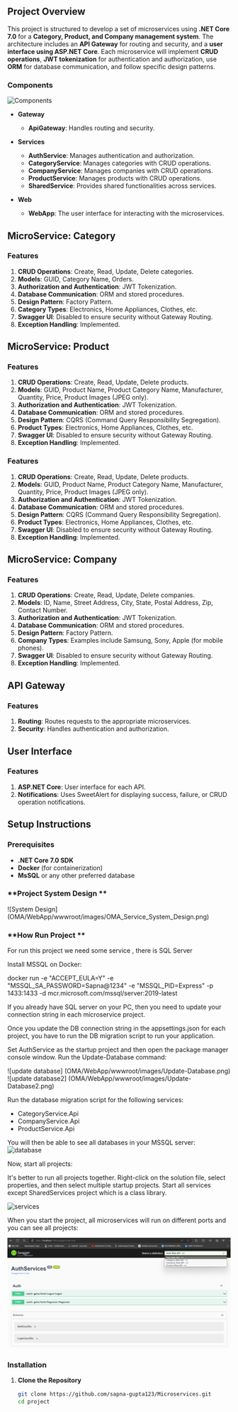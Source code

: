 ## **Project Overview**

This project is structured to develop a set of microservices using **.NET Core 7.0** for a **Category, Product, and Company management system**. The architecture includes an **API Gateway** for routing and security, and a **user interface using ASP.NET Core**. Each microservice will implement **CRUD operations**, **JWT tokenization** for authentication and authorization, use **ORM** for database communication, and follow specific design patterns.

### **Components**

![Components](./images/components.png)

- **Gateway**
  - **ApiGateway**: Handles routing and security.

- **Services**
  - **AuthService**: Manages authentication and authorization.
  - **CategoryService**: Manages categories with CRUD operations.
  - **CompanyService**: Manages companies with CRUD operations.
  - **ProductService**: Manages products with CRUD operations.
  - **SharedService**: Provides shared functionalities across services.

- **Web**
  - **WebApp**: The user interface for interacting with the microservices.

## **MicroService: Category**

### **Features**

1. **CRUD Operations**: Create, Read, Update, Delete categories.
2. **Models**: GUID, Category Name, Orders.
3. **Authorization and Authentication**: JWT Tokenization.
4. **Database Communication**: ORM and stored procedures.
5. **Design Pattern**: Factory Pattern.
6. **Category Types**: Electronics, Home Appliances, Clothes, etc.
7. **Swagger UI**: Disabled to ensure security without Gateway Routing.
8. **Exception Handling**: Implemented.

## **MicroService: Product**

### **Features**

1. **CRUD Operations**: Create, Read, Update, Delete products.
2. **Models**: GUID, Product Name, Product Category Name, Manufacturer, Quantity, Price, Product Images (JPEG only).
3. **Authorization and Authentication**: JWT Tokenization.
4. **Database Communication**: ORM and stored procedures.
5. **Design Pattern**: CQRS (Command Query Responsibility Segregation).
6. **Product Types**: Electronics, Home Appliances, Clothes, etc.
7. **Swagger UI**: Disabled to ensure security without Gateway Routing.
8. **Exception Handling**: Implemented.

### **Features**

1. **CRUD Operations**: Create, Read, Update, Delete products.
2. **Models**: GUID, Product Name, Product Category Name, Manufacturer, Quantity, Price, Product Images (JPEG only).
3. **Authorization and Authentication**: JWT Tokenization.
4. **Database Communication**: ORM and stored procedures.
5. **Design Pattern**: CQRS (Command Query Responsibility Segregation).
6. **Product Types**: Electronics, Home Appliances, Clothes, etc.
7. **Swagger UI**: Disabled to ensure security without Gateway Routing.
8. **Exception Handling**: Implemented.

## **MicroService: Company**

### **Features**

1. **CRUD Operations**: Create, Read, Update, Delete companies.
2. **Models**: ID, Name, Street Address, City, State, Postal Address, Zip, Contact Number.
3. **Authorization and Authentication**: JWT Tokenization.
4. **Database Communication**: ORM and stored procedures.
5. **Design Pattern**: Factory Pattern.
6. **Company Types**: Examples include Samsung, Sony, Apple (for mobile phones).
7. **Swagger UI**: Disabled to ensure security without Gateway Routing.
8. **Exception Handling**: Implemented.

## **API Gateway**

### **Features**

1. **Routing**: Routes requests to the appropriate microservices.
2. **Security**: Handles authentication and authorization.

## **User Interface**

### **Features**

1. **ASP.NET Core**: User interface for each API.
2. **Notifications**: Uses SweetAlert for displaying success, failure, or CRUD operation notifications.

## **Setup Instructions**

### **Prerequisites**

- **.NET Core 7.0 SDK**
- **Docker** (for containerization)
- **MsSQL** or any other preferred database

### **Project System Design **
![System Design] (OMA/WebApp/wwwroot/images/OMA_Service_System_Design.png)

### **How Run Project **
For run this project we need some service , there is SQL Server 


Install MSSQL on Docker:

docker run -e "ACCEPT_EULA=Y" -e "MSSQL_SA_PASSWORD=Sapna@1234" -e "MSSQL_PID=Express" -p 1433:1433 -d mcr.microsoft.com/mssql/server:2019-latest

If you already have SQL server on your PC, then you need to update your connection string in each microservice project.


Once you update the DB connection string in the appsettings.json for each project, you have to run the DB migration script to run your application.


Set AuthService as the startup project and then open the package manager console window. Run the Update-Database command:

![update database] (OMA/WebApp/wwwroot/images/Update-Database.png)
![update database2] (OMA/WebApp/wwwroot/images/Update-Database2.png)

Run the database migration script for the following services:

- CategoryService.Api
- CompanyService.Api
- ProductService.Api

You will then be able to see all databases in your MSSQL server:
![database](OMA/WebApp/wwwroot/images/DataBase.png)

Now, start all projects:

It's better to run all projects together. Right-click on the solution file, select properties, and then select multiple startup projects. Start all services except SharedServices project which is a class library.

![services](OMA/WebApp/wwwroot/images/sevices.png)

When you start the project, all microservices will run on different ports and you can see all projects:

![Swagger](OMA/WebApp/wwwroot/images/swagger.png)


### **Installation**

1. **Clone the Repository**
   ```sh
   git clone https://github.com/sapna-gupta123/Microservices.git
   cd project

